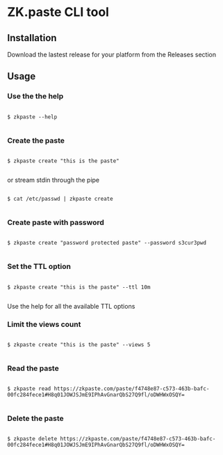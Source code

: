 # ZK.paste CLI tool

## Installation

Download the lastest release for your platform from the Releases section

## Usage

### Use the the help

```

$ zkpaste --help 


```

### Create the paste

```

$ zkpaste create "this is the paste" 


```

or stream stdin through the pipe

```

$ cat /etc/passwd | zkpaste create 


```

### Create paste with password

```

$ zkpaste create "password protected paste" --password s3cur3pwd 


```

### Set the TTL option

```

$ zkpaste create "this is the paste" --ttl 10m


```

Use the help for all the available TTL options

### Limit the views count

```

$ zkpaste create "this is the paste" --views 5 


```

### Read the paste 

```

$ zkpaste read https://zkpaste.com/paste/f4748e87-c573-463b-bafc-00fc284fece1#H8q01JOWJSJmE9IPhAvGnarQbS27Q9fl/oDWHWxOSQY=


```

### Delete the paste

```

$ zkpaste delete https://zkpaste.com/paste/f4748e87-c573-463b-bafc-00fc284fece1#H8q01JOWJSJmE9IPhAvGnarQbS27Q9fl/oDWHWxOSQY=


```
